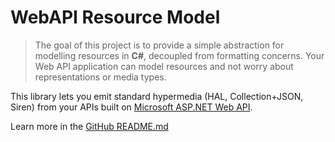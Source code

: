 # WebAPI Resource Model

> The goal of this project is to provide a simple abstraction for modelling resources in **C#**, decoupled from formatting concerns. Your Web API application can model resources and not worry about representations or media types.

<portfolio-repos name="PointW.WebApi.ResourceModel" github />

This library lets you emit standard hypermedia (HAL, Collection+JSON, Siren) from your APIs built on [Microsoft ASP.NET Web API](https://dotnet.microsoft.com/en-us/apps/aspnet/apis).

<centered-image src="/img/resource-model.png" rounded />

Learn more in the [GitHub README.md](https://github.com/pointw-dev/PointW.WebApi.ResourceModel)
